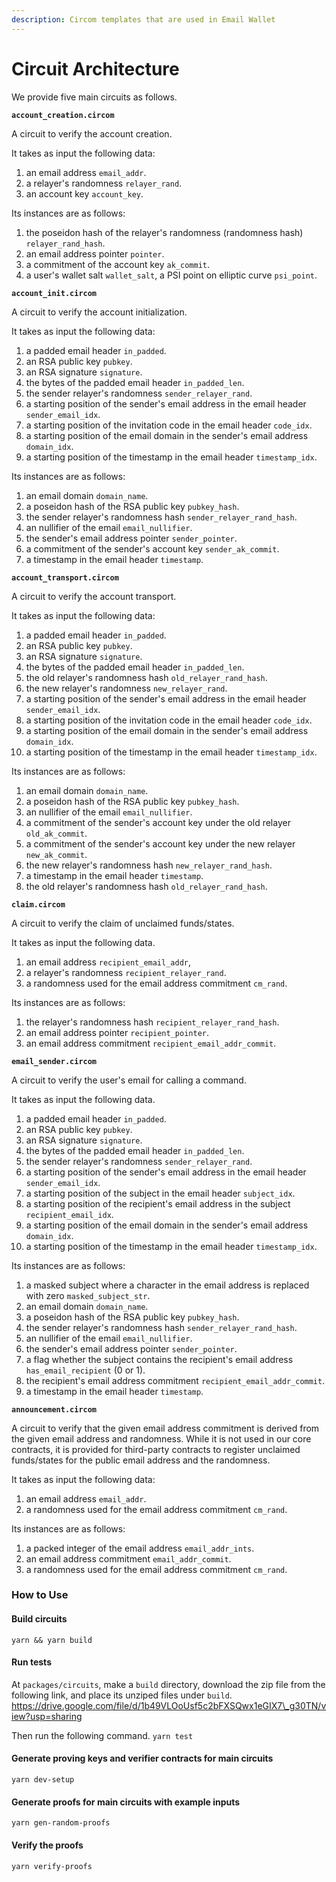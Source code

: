 ```yaml
---
description: Circom templates that are used in Email Wallet
---
```


# Circuit Architecture

We provide five main circuits as follows.

**`account_creation.circom`**

A circuit to verify the account creation.

It takes as input the following data:

1. an email address `email_addr`.
2. a relayer's randomness `relayer_rand`.
3. an account key `account_key`.

Its instances are as follows:

1. the poseidon hash of the relayer's randomness (randomness hash) `relayer_rand_hash`.
2. an email address pointer `pointer`.
3. a commitment of the account key `ak_commit`.
4. a user's wallet salt `wallet_salt`, a PSI point on elliptic curve `psi_point`.

**`account_init.circom`**

A circuit to verify the account initialization.

It takes as input the following data:

1. a padded email header `in_padded`.
2. an RSA public key `pubkey`.
3. an RSA signature `signature`.
4. the bytes of the padded email header `in_padded_len`.
5. the sender relayer's randomness `sender_relayer_rand`.
6. a starting position of the sender's email address in the email header `sender_email_idx`.
7. a starting position of the invitation code in the email header `code_idx`.
8. a starting position of the email domain in the sender's email address `domain_idx`.
9. a starting position of the timestamp in the email header `timestamp_idx`.

Its instances are as follows:

1. an email domain `domain_name`.
2. a poseidon hash of the RSA public key `pubkey_hash`.
3. the sender relayer's randomness hash `sender_relayer_rand_hash`.
4. an nullifier of the email `email_nullifier`.
5. the sender's email address pointer `sender_pointer`.
6. a commitment of the sender's account key `sender_ak_commit`.
7. a timestamp in the email header `timestamp`.

**`account_transport.circom`**

A circuit to verify the account transport.

It takes as input the following data:

1. a padded email header `in_padded`.
2. an RSA public key `pubkey`.
3. an RSA signature `signature`.
4. the bytes of the padded email header `in_padded_len`.
5. the old relayer's randomness hash `old_relayer_rand_hash`.
6. the new relayer's randomness `new_relayer_rand`.
7. a starting position of the sender's email address in the email header `sender_email_idx`.
8. a starting position of the invitation code in the email header `code_idx`.
9. a starting position of the email domain in the sender's email address `domain_idx`.
10. a starting position of the timestamp in the email header `timestamp_idx`.

Its instances are as follows:

1. an email domain `domain_name`.
2. a poseidon hash of the RSA public key `pubkey_hash`.
3. an nullifier of the email `email_nullifier`.
4. a commitment of the sender's account key under the old relayer `old_ak_commit`.
5. a commitment of the sender's account key under the new relayer `new_ak_commit`.
6. the new relayer's randomness hash `new_relayer_rand_hash`.
7. a timestamp in the email header `timestamp`.
8. the old relayer's randomness hash `old_relayer_rand_hash`.

**`claim.circom`**

A circuit to verify the claim of unclaimed funds/states.

It takes as input the following data.

1. an email address `recipient_email_addr`,
2. a relayer's randomness `recipient_relayer_rand`.
3. a randomness used for the email address commitment `cm_rand`.

Its instances are as follows:

1. the relayer's randomness hash `recipient_relayer_rand_hash`.
2. an email address pointer `recipient_pointer`.
3. an email address commitment `recipient_email_addr_commit`.

**`email_sender.circom`**

A circuit to verify the user's email for calling a command.

It takes as input the following data.

1. a padded email header `in_padded`.
2. an RSA public key `pubkey`.
3. an RSA signature `signature`.
4. the bytes of the padded email header `in_padded_len`.
5. the sender relayer's randomness `sender_relayer_rand`.
6. a starting position of the sender's email address in the email header `sender_email_idx`.
7. a starting position of the subject in the email header `subject_idx`.
8. a starting position of the recipient's email address in the subject `recipient_email_idx`.
9. a starting position of the email domain in the sender's email address `domain_idx`.
10. a starting position of the timestamp in the email header `timestamp_idx`.

Its instances are as follows:

1. a masked subject where a character in the email address is replaced with zero `masked_subject_str`.
2. an email domain `domain_name`.
3. a poseidon hash of the RSA public key `pubkey_hash`.
4. the sender relayer's randomness hash `sender_relayer_rand_hash`.
5. an nullifier of the email `email_nullifier`.
6. the sender's email address pointer `sender_pointer`.
7. a flag whether the subject contains the recipient's email address `has_email_recipient` (0 or 1).
8. the recipient's email address commitment `recipient_email_addr_commit`.
9. a timestamp in the email header `timestamp`.

**`announcement.circom`**

A circuit to verify that the given email address commitment is derived from the given email address and randomness. While it is not used in our core contracts, it is provided for third-party contracts to register unclaimed funds/states for the public email address and the randomness.

It takes as input the following data:

1. an email address `email_addr`.
2. a randomness used for the email address commitment `cm_rand`.

Its instances are as follows:

1. a packed integer of the email address `email_addr_ints`.
2. an email address commitment `email_addr_commit`.
3. a randomness used for the email address commitment `cm_rand`.

### How to Use

#### Build circuits

`yarn && yarn build`

#### Run tests

At `packages/circuits`, make a `build` directory, download the zip file from the following link, and place its unziped files under `build`. https://drive.google.com/file/d/1b49VLOoUsf5c2bFXSQwx1eGIX7\_g30TN/view?usp=sharing

Then run the following command. `yarn test`

#### Generate proving keys and verifier contracts for main circuits

`yarn dev-setup`

#### Generate proofs for main circuits with example inputs

`yarn gen-random-proofs`

#### Verify the proofs

`yarn verify-proofs`
